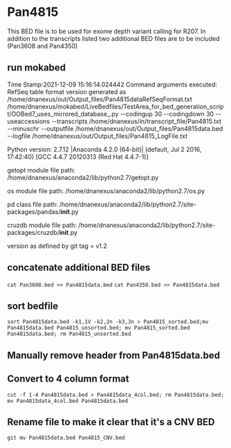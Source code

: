 # Pan4815
This BED file is to be used for exome depth variant calling for R207.
In addition to the transcripts listed two additional BED files are to be included (Pan3608 and Pan4350)

## run mokabed
Time Stamp:2021-12-09 15:16:14.024442
Command arguments executed:
RefSeq table format version generated as /home/dnanexus/out/Output_files/Pan4815dataRefSeqFormat.txt
/home/dnanexus/mokabed/LiveBedfiles/TestArea_for_bed_generation_script/OOBed7_uses_mirrored_database_.py --codingup 30 --codingdown 30 --useaccessions --transcripts /home/dnanexus/in/transcript_file/Pan4815.txt --minuschr --outputfile /home/dnanexus/out/Output_files/Pan4815data.bed --logfile /home/dnanexus/out/Output_files/Pan4815_LogFile.txt 

 Python version: 2.7.12 |Anaconda 4.2.0 (64-bit)| (default, Jul  2 2016, 17:42:40) 
[GCC 4.4.7 20120313 (Red Hat 4.4.7-1)]

 getopt module file path: /home/dnanexus/anaconda2/lib/python2.7/getopt.py

 os module file path: /home/dnanexus/anaconda2/lib/python2.7/os.py

 pd class file path: /home/dnanexus/anaconda2/lib/python2.7/site-packages/pandas/__init__.py

 cruzdb module file path: /home/dnanexus/anaconda2/lib/python2.7/site-packages/cruzdb/__init__.py

version as defined by git tag = v1.2

## concatenate additional BED files
`cat Pan3608.bed >> Pan4815data.bed`
`cat Pan4350.bed >> Pan4815data.bed`

## sort bedfile
`sort Pan4815data.bed -k1,1V -k2,2n -k3,3n > Pan4815_sorted.bed;mv Pan4815data.bed Pan4815_unsorted.bed; mv Pan4815_sorted.bed Pan4815data.bed; rm Pan4815_unsorted.bed`

## Manually remove header from Pan4815data.bed

## Convert to 4 column format
`cut -f 1-4 Pan4815data.bed > Pan4815data_4col.bed; rm Pan4815data.bed; mv Pan4815data_4col.bed Pan4815data.bed`

## Rename file to make it clear that it's a CNV BED 
`git mv Pan4815data.bed Pan4815_CNV.bed`